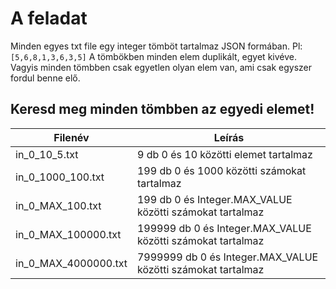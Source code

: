 # A feladat 

Minden egyes txt file egy integer tömböt tartalmaz JSON formában. Pl:
`[5,6,8,1,3,6,3,5]`
A tömbökben minden elem duplikált, egyet kivéve. Vagyis minden tömbben csak egyetlen olyan elem van, ami csak egyszer fordul benne elő.

## Keresd meg minden tömbben az egyedi elemet!

|Filenév|Leírás|
|---------------------------|-----------------------|
|in_0_10_5.txt| 9 db 0 és 10 közötti elemet tartalmaz|
|in_0_1000_100.txt| 199 db 0 és 1000 közötti számokat tartalmaz|
|in_0_MAX_100.txt| 199 db 0 és Integer.MAX_VALUE közötti számokat tartalmaz|
|in_0_MAX_100000.txt| 199999 db 0 és Integer.MAX_VALUE közötti számokat tartalmaz|
|in_0_MAX_4000000.txt| 7999999 db 0 és Integer.MAX_VALUE közötti számokat tartalmaz|

